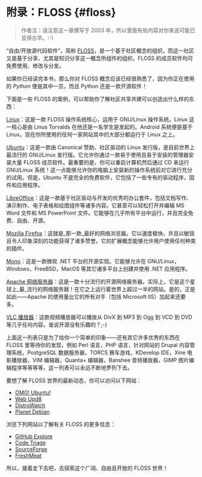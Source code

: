 # 附录：FLOSS {#floss}

> 作者注：请注意这一章撰写于 2003 年，所以里面有些内容对你来说可能已显得古早。:-)

“自由/开放源代码软件”，简称 [FLOSS](http://en.wikipedia.org/wiki/FLOSS)，是一个基于社区概念的组织，而这一社区又是基于分享、尤其是知识分享这一概念所组件的组织。FLOSS 的成员软件均可免费使用、修改与分发。

如果你已经读完本书，那么你对 FLOSS 概念应该已经很熟悉了，因为你正在使用的 *Python* 便是其中一员，而且 Python 还是一款开源软件！

下面是一些 FLOSS 的案例，可以帮助你了解社区共享共建可以创造出什么样的东西：

[Linux](http://www.kernel.org)：这是一款 FLOSS 操作系统核心，运用于 GNU/Linux 操作系统。Linux 这一核心是由 Linus Torvalds 在他还是一名学生是发起的。Android 系统便是基于 Linux。现在你所使用的任何一家网站其中的大部分都运行于 Linux 之上。

[Ubuntu](http://www.ubuntu.com)：这是一款由 Canonical 赞助、社区驱动的 Linux 发行版，是目前世界上最流行的 GNU/Linux 发行版。它允许你通过一款易于使用且易于安装的管理器安装大量 FLOSS 成员软件。最重要的是，你可以重启计算机然后通过 CD 来运行 GNU/Linux 系统！这一点能够允许你的电脑上安装新的操作系统前对它进行充分的试用。但是，Ubuntu 不是完全的免费软件，它包括了一些专有的驱动程序，固件和应用程序。

[LibreOffice](http://www.libreoffice.org/)：这是一款基于社区驱动与开发的优秀的办公套件，包括文档写作、演示制作、电子表格和绘图组件等诸多内容。它甚至可以轻松打开并编辑 MS Word 文件和 MS PowerPoint 文件。它能够在几乎所有平台中运行，并且完全免费、自由、开源。

[Mozilla Firefox](http://www.mozilla.org/products/firefox)：这就是_那一款_最好的网络浏览器。它以速度极快，并且以敏锐且令人印象深刻的功能获得了诸多赞誉。它的扩展概念能够允许用户使用任何种类的插件。

[Mono](http://www.mono-project.com)：这是一款微软 .NET 平台的开源实现。它能够允许在 GNU/Linux，Windows，FreeBSD，MacOS 等其它诸多平台上创建并使用 .NET 应用程序。

[Apache 网络服务器](http://httpd.apache.org)：这是一款十分流行的开源网络服务器。实际上，它是这个星球上_最_流行的网络服务器！在它之上运行着世界上超过一半的网站。是的，正是如此——Apache 的使用量比它的所有对手（包括 Microsoft IIS）加起来还要多。

[VLC 播放器](http://www.videolan.org/vlc/)：这款视频播放器可以播放从 DivX 到 MP3 到 Ogg 到 VCD 到 DVD 等几乎任何内容。谁说开源没有乐趣的？;-)

上面这一列表只是为了给你一个简单的印象——还有其它许多优秀的东西在 FLOSS 里等待你的发现，例如 Perl 语言，PHP 语言，针对网站的 Drupal 内容管理系统，PostgreSQL 数据服务器，TORCS 赛车游戏，KDevelop IDE，Xine 电影播放器，VIM 编辑器，Quanta+ 编辑器，Banshee 音频播放器，GIMP 图片编辑程序等等等等，这一列表可以永远不断地罗列下去。

要想了解 FLOSS 世界的最新动态，你可以访问以下网站：

- [OMG! Ubuntu!](http://www.omgubuntu.co.uk/)
- [Web Upd8](http://www.webupd8.org/)
- [DistroWatch](http://www.distrowatch.com)
- [Planet Debian](http://planet.debian.org/)

浏览下列网站以了解有关 FLOSS 的更多信息：

- [GitHub Explore](http://github.com/explore)
- [Code Triage](http://www.codetriage.com/)
- [SourceForge](http://www.sourceforge.net)
- [FreshMeat](http://www.freshmeat.net)

所以，接着走下去吧，去探索这个广阔、自由且开放的 FLOSS 世界！